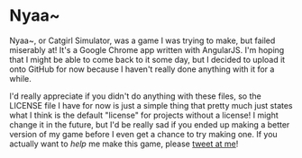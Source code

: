 # Nyaa~

Nyaa~, or Catgirl Simulator, was a game I was trying to make, but failed miserably at! It's a Google Chrome app written with AngularJS. I'm hoping that I might be able to come back to it some day, but I decided to upload it onto GitHub for now because I haven't really done anything with it for a while.

I'd really appreciate if you didn't do anything with these files, so the LICENSE file I have for now is just a simple thing that pretty much just states what I think is the default "license" for projects without a license! I might change it in the future, but I'd be really sad if you ended up making a better version of my game before I even get a chance to try making one. If you actually want to *help* me make this game, please [tweet at me](https://twitter.com/stawbewwi)!
